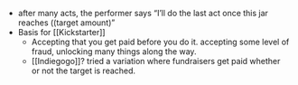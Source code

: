 - after many acts, the performer says “I’ll do the last act once this jar reaches ((target amount)”
- Basis for [[Kickstarter]]
    - Accepting that you get paid before you do it. accepting some level of fraud, unlocking many things along the way.
    - [[Indiegogo]]? tried a variation where fundraisers get paid whether or not the target is reached.
